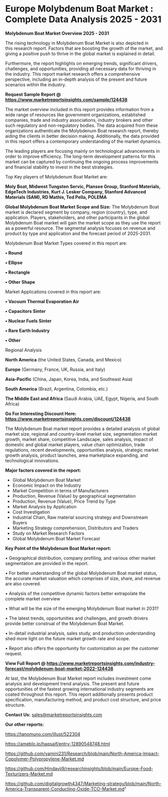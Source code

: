 # Europe Molybdenum Boat Market : Complete Data Analysis 2025 - 2031

<Strong> Molybdenum Boat Market Overview 2025 - 2031</strong>

The rising technology in Molybdenum Boat Market is also depicted in this research report. Factors that are boosting the growth of the market, and giving a positive push to thrive in the global market is explained in detail.

Furthermore, the report highlights on emerging trends, significant drivers, challenges, and opportunities, providing all necessary data for thriving in the industry. This report market research offers a comprehensive perspective, including an in-depth analysis of the present and future scenarios within the industry.

<strong>Request Sample Report @ <a href=https://www.marketreportsinsights.com/sample/124438>https://www.marketreportsinsights.com/sample/124438</a></strong>

The market overview included in this report provides information from a wide range of resources like government organizations, established companies, trade and industry associations, industry brokers and other such regulatory and non-regulatory bodies. The data acquired from these organizations authenticate the Molybdenum Boat research report, thereby aiding the clients in better decision making. Additionally, the data provided in this report offers a contemporary understanding of the market dynamics.

The leading players are focusing mainly on technological advancements in order to improve efficiency. The long-term development patterns for this market can be captured by continuing the ongoing process improvements and financial stability to invest in the best strategies.

Top Key players of Molybdenum Boat Market are:

<strong>Moly Boat, Midwest Tungsten Servic, Plansee Group, Stanford Materials, EdgeTech Industries, Kurt J. Lesker Company, Stanford Advanced Materials (SAM), RD Mathis, Ted Pella, POLEMA</strong>

<strong><b>Global Molybdenum Boat Market Scope and Size:</b></strong>
The Molybdenum Boat market is declared segment by company, region (country), type, and application. Players, stakeholders, and other participants in the global Molybdenum Boat market will gain the market scope as they use the report as a powerful resource. The segmental analysis focuses on revenue and product by type and application and the forecast period of 2025-2031.

Molybdenum Boat Market Types covered in this report are:

<strong>• Round

• Ellipse

• Rectangle

• Other Shape</strong>

Market Applications covered in this report are:

<strong>• Vacuum Thermal Evaporation Air

• Capacitors Sinter

• Nuclear Fuels Sinter

• Rare Earth Industry

• Other</strong> 

Regional Analysis

<strong>North America</strong> (the United States, Canada, and Mexico)

<strong>Europe</strong> (Germany, France, UK, Russia, and Italy)

<strong>Asia-Pacific</strong> (China, Japan, Korea, India, and Southeast Asia)

<strong>South America</strong> (Brazil, Argentina, Colombia, etc.)

<strong>The Middle East and Africa</strong> (Saudi Arabia, UAE, Egypt, Nigeria, and South Africa)

<strong>Go For Interesting Discount Here: <a href=https://www.marketreportsinsights.com/discount/124438>https://www.marketreportsinsights.com/discount/124438</a></strong>

The Molybdenum Boat market report provides a detailed analysis of global market size, regional and country-level market size, segmentation market growth, market share, competitive Landscape, sales analysis, impact of domestic and global market players, value chain optimization, trade regulations, recent developments, opportunities analysis, strategic market growth analysis, product launches, area marketplace expanding, and technological innovations.

<strong><b>Major factors covered in the report:</b></strong>
<ul>
  <li>Global Molybdenum Boat Market </li>
  <li>Economic Impact on the Industry</li>
  <li>Market Competition in terms of Manufacturers</li>
  <li>Production, Revenue (Value) by geographical segmentation</li>
  <li>Production, Revenue (Value), Price Trend by Type</li>
  <li>Market Analysis by Application</li>
  <li>Cost Investigation</li>
  <li>Industrial Chain, Raw material sourcing strategy and Downstream Buyers</li>
  <li>Marketing Strategy comprehension, Distributors and Traders</li>
  <li>Study on Market Research Factors</li>
  <li>Global Molybdenum Boat Market Forecast</li>
</ul>

<strong><b>Key Point of the Molybdenum Boat Market report:</b></strong>

• Geographical distribution, company profiling, and various other market segmentation are provided in the report.

• For better understanding of the global Molybdenum Boat market status, the accurate market valuation which comprises of size, share, and revenue are also covered.

• Analysis of the competitive dynamic factors better extrapolate the complete market overview

• What will be the size of the emerging Molybdenum Boat market in 2031?

• The latest trends, opportunities and challenges, and growth drivers provide better construal of the Molybdenum Boat Market.

• In-detail industrial analysis, sales study, and production understanding shed more light on the future market growth rate and scope.

• Report also offers the opportunity for customization as per the customer request.

<strong><b>View Full Report @ <a href=https://www.marketreportsinsights.com/industry-forecast/molybdenum-boat-market-2022-124438>https://www.marketreportsinsights.com/industry-forecast/molybdenum-boat-market-2022-124438</a></b></strong>


At last, the Molybdenum Boat Market report includes investment come analysis and development trend analysis. The present and future opportunities of the fastest growing international industry segments are coated throughout this report. This report additionally presents product specification, manufacturing method, and product cost structure, and price structure.

<strong>Contact Us:</strong>
sales@marketreportsinsights.com

<strong>Our other reports:</strong>

<a href=https://tanomuno.com/illust/522304>https://tanomuno.com/illust/522304</a>

<a href=https://ameblo.jp/haqsaif/entry-12890548748.html>https://ameblo.jp/haqsaif/entry-12890548748.html</a>

<a href=https://github.com/yamini231/Research/blob/main/North-America-Impact-Copolymer-Polypropylene-Market.md>https://github.com/yamini231/Research/blob/main/North-America-Impact-Copolymer-Polypropylene-Market.md</a>

<a href=https://github.com/Hindavii9/researchinsights/blob/main/Europe-Food-Texturizers-Market.md>https://github.com/Hindavii9/researchinsights/blob/main/Europe-Food-Texturizers-Market.md</a>

<a href=https://github.com/digitalgrowth4347/Marketing-strategy/blob/main/North-America-Transparent-Conducting-Oxide-TCO-Market.md>https://github.com/digitalgrowth4347/Marketing-strategy/blob/main/North-America-Transparent-Conducting-Oxide-TCO-Market.md</a>"
